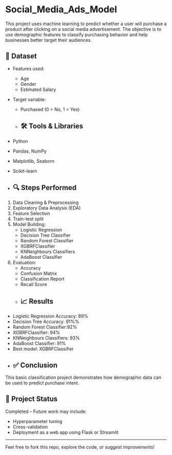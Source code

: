 # Social_Media_Ads_Model
This project uses machine learning to predict whether a user will purchase a product after clicking on a social media advertisement. The objective is to use demographic features to classify purchasing behavior and help businesses better target their audiences.
## 📁 Dataset

- Features used:
  - Age
  - Gender
  - Estimated Salary
- Target variable:
  - Purchased (0 = No, 1 = Yes)
  - ## 🛠️ Tools & Libraries

- Python
- Pandas, NumPy
- Matplotlib, Seaborn
- Scikit-learn
- ## 🔍 Steps Performed

1. Data Cleaning & Preprocessing
2. Exploratory Data Analysis (EDA)
3. Feature Selection
4. Train-test split
5. Model Building:
   - Logistic Regression
   - Decision Tree Classifier
   - Random Forest Classifier
   - XGBRFClassifier
   - KNNeighbours Classifiers
   - AdaBoost Classifier
6. Evaluation:
   - Accuracy
   - Confusion Matrix
   - Classification Report
   - Recall Score
   - ## 📈 Results

- Logistic Regression Accuracy: 89%
- Decision Tree Accuracy: 91%%
- Random Forest Classifier:92%
- XGBRFClassifier: 94%
- KNNeighbours Classifiers: 93%
- AdaBoost Classifier: 91%
- Best model: XGBRFClassifier
- ## ✅ Conclusion

This basic classification project demonstrates how demographic data can be used to predict purchase intent.
## 🔗 Project Status

Completed – Future work may include:
- Hyperparameter tuning
- Cross-validation
- Deployment as a web app using Flask or Streamlit

---

Feel free to fork this repo, explore the code, or suggest improvements!
